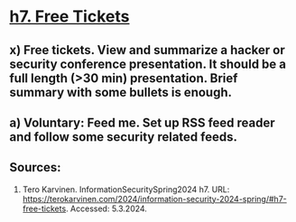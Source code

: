 # [h7. Free Tickets](https://terokarvinen.com/2024/information-security-2024-spring/#h7-free-tickets)

## x) Free tickets. View and summarize a hacker or security conference presentation. It should be a full length (>30 min) presentation. Brief summary with some bullets is enough.
## a) Voluntary: Feed me. Set up RSS feed reader and follow some security related feeds.










## Sources:
1. Tero Karvinen. InformationSecuritySpring2024 h7. URL: https://terokarvinen.com/2024/information-security-2024-spring/#h7-free-tickets. Accessed: 5.3.2024.
